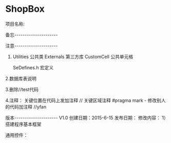 # ShopBox
项目名称:

备忘---------------------

注意---------------------
1. Utilities     公共类
   Externals     第三方库
   CustomCell    公共单元格
   
   SeDefines.h    宏定义


2.数据库表说明

3.删除//test代码

4.注释：
  关键位置在代码上发加注释  //
  关键区域注释            #pragma mark -
  修改别人的代码加注释     //yfan


版本---------------------
V1.0
创建日期：2015-6-15
发布日期：
修改内容：
    1）搭建程序基本框架
        
        
        

通用控件：
   
   

